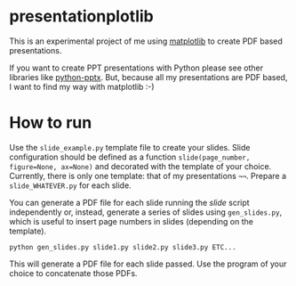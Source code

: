 # presentationplotlib

This is an experimental project of me using [matplotlib](https://matplotlib.org/) to create PDF based presentations.

If you want to create PPT presentations with Python please see other libraries like [python-pptx](https://python-pptx.readthedocs.io/en/latest/index.html). But, because all my presentations are PDF based, I want to find my way with matplotlib :-)

# How to run

Use the `slide_example.py` template file to create your slides. Slide configuration should be defined as a function `slide(page_number, figure=None, ax=None)` and decorated with the template of your choice. Currently, there is only one template: that of my presentations `¬¬`. Prepare a `slide_WHATEVER.py` for each slide.

You can generate a PDF file for each slide running the _slide_ script independently or, instead, generate a series of slides using `gen_slides.py`, which is useful to insert page numbers in slides (depending on the template).

```
python gen_slides.py slide1.py slide2.py slide3.py ETC...
```

This will generate a PDF file for each slide passed. Use the program of your choice to concatenate those PDFs.
